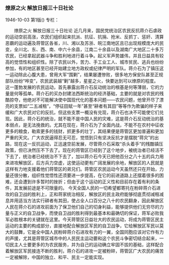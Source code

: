 ### 燎原之火  解放日报三十日社论

1946-10-03
第1版()
专栏：

　　燎原之火
    解放日报三十日社论
    近几月来，国民党统治区农民反抗蒋介石虐政的运动空前高涨，农民们组织起来抗派、抗征、抗捐、抢米、反抓丁、惩奸、清算恶霸的运动遍及蒋管区各省，川、湘以及苏浙、皖江南地区且已出现规模庞大的民变，全川北、东、西、南、中六十余县，江南二十余县以及湖南广大地区二十多万农民，已经拿起武器斗争和胜利地进行着斗争。起义军声势雄伟，并且日益具有较高的觉悟性和组织性。除了农民以外，苦力、手工业工人、城市贫民、逃兵也纷纷参加，有的地区甚至已经开始建立地方政权或纪律严明的军队。蒋介石为了镇压这一运动除此心腹大患，曾用大军“围剿”，结果屡遭惨败，很多地方保安队甚至正规部队纷纷“哗变”，农民武装越“剿”越多，星星之火，快要达到可以燎原的程度。
    这一蓬勃发展的农民运动，首先暴露出蒋介石反动统治的根基是何等薄弱，它的力量是何等孤单。蒋介石的买办封建法西斯统治的经济基础，主要的就是对农民的残酷掠夺，他绝对不可能解决使中国现代化的基本问题——农民问题，他曾开尽了漂亮的支票如“二五减租”，“停征田赋一年”甚至“耕者有其田”等等作为欺骗的样子来缓和广大农民对它的反抗，但这些支票一概没有兑现，蒋介石也决不可能使它们兑现。因此，蒋介石的统治，就不能不是中国人民的灾难，这是蒋介石反动统治的基本弱点，是无法挽救的。尤其在现在，蒋介石为了全面内战，不能不在农村中征收更多的粮食，勒索更多的钱财，抓更多的壮丁，其结果便是蒋管区更加普遍和更加严重的天灾。广大农民逼得忍无可忍，觉悟到只有坚决反抗才是摆脱“蒋灾”的出路，现在这一反抗运动，正迅速空前发展，尽管蒋介石采取“杀头着手”的残酷镇压政策，但已决然压不下去了。现在的蒋管区已经到了这个地步，被统治者已经活不下去了，统治者已经统治不下去了，加以蒋介石今天已把他百分之八十五的兵力用来进攻解放区，后方兵力空虚，这使运动更有广阔发展的余地，解放区的人民就是这样有力地支援着他们蒋管区的弟兄们。蒋管区农民运动今天虽然还只在开始，力量还很分散，组织性觉悟性还须要进一步提高，在它的前进道路上还摆着很多的困难，还会遭到许多暂时的挫折；但由于这个运动的正义性和目前存在着有利的条件，其发展前途是不可限量的。
    今天全国人民的一切希望都寄托在粉碎蒋介石进攻的自卫战的胜利上，正和蒋家统治相反，解放区的民主政府能够彻底贯彻减租减息并用适当方法实行耕者有其田，使占全人口百分之八十的农民翻身，因此解放区人民在蒋介石的进攻前面为了保卫他们自己的切身利益，能够提供他们无穷尽的力量与正义的自卫战争，而使自卫战的胜利得到最基本和最确切的保证，蒋军必败我军必胜根本的关键就在这里。今天蒋管区日益壮大的农民运动，将成为蒋管区民主运动的主要的构成部分，直接地配合解放区军民的自卫战争，它给解放区军民以莫大的鼓舞，它是全中国人民粉碎蒋介石进攻有力的一翼，全国同胞应该对它作有力的声援，尤其是蒋管区城市中的人民民主运动要和这个农民斗争密切结合起来，一切民主人士要更多的为农民服务，并为自己的运动确立牢固不拔的基础，这样配合着解放区军民接连不断的胜利，蒋介石的进攻一定被粉碎，蒋管区广大农民的痛苦一定被解除，中国的独立、和平、民主一定能实现。
